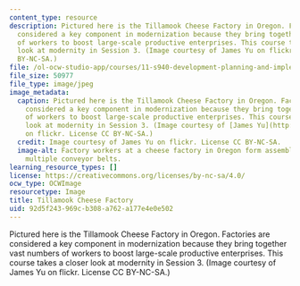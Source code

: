 ```yaml
---
content_type: resource
description: Pictured here is the Tillamook Cheese Factory in Oregon. Factories are
  considered a key component in modernization because they bring together vast numbers
  of workers to boost large-scale productive enterprises. This course takes a closer
  look at modernity in Session 3. (Image courtesy of James Yu on flickr. License CC
  BY-NC-SA.)
file: /ol-ocw-studio-app/courses/11-s940-development-planning-and-implementation-the-dialectic-of-theory-and-practice-fall-2015/92d5f243969cb308a762a177e4e0e502_11-s940f15.jpg
file_size: 50977
file_type: image/jpeg
image_metadata:
  caption: Pictured here is the Tillamook Cheese Factory in Oregon. Factories are
    considered a key component in modernization because they bring together vast numbers
    of workers to boost large-scale productive enterprises. This course takes a closer
    look at modernity in Session 3. (Image courtesy of [James Yu](http://www.flickr.com/photos/jamesyu/13042995)
    on flickr. License CC BY-NC-SA.)
  credit: Image courtesy of James Yu on flickr. License CC BY-NC-SA.
  image-alt: Factory workers at a cheese factory in Oregon form assembly lines around
    multiple conveyor belts.
learning_resource_types: []
license: https://creativecommons.org/licenses/by-nc-sa/4.0/
ocw_type: OCWImage
resourcetype: Image
title: Tillamook Cheese Factory
uid: 92d5f243-969c-b308-a762-a177e4e0e502
---
```

Pictured here is the Tillamook Cheese Factory in Oregon. Factories are considered a key component in modernization because they bring together vast numbers of workers to boost large-scale productive enterprises. This course takes a closer look at modernity in Session 3. (Image courtesy of James Yu on flickr. License CC BY-NC-SA.)